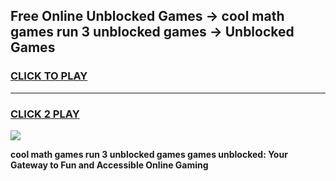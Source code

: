 
## Free Online Unblocked Games → cool math games run 3 unblocked games → Unblocked Games
<h3>
<a href="https://premium.freeplayer.one?title=cool_math_games_run_3_unblocked_games&ref=21F">CLICK TO PLAY</a></h3>
<hr>

<h3>
<a href="https://premium.freeplayer.one?title=cool_math_games_run_3_unblocked_games&ref=21F">CLICK 2 PLAY</a>
  
</h3>

<a href="https://premium.freeplayer.one?title=cool_math_games_run_3_unblocked_games&ref=21F/"><img src="https://clearcache.store/games.png"></a>


**cool math games run 3 unblocked games games unblocked: Your Gateway to Fun and Accessible Online Gaming**
